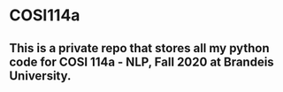 # COSI114a

## This is a private repo that stores all my python code for COSI 114a - NLP, Fall 2020 at Brandeis University. 

